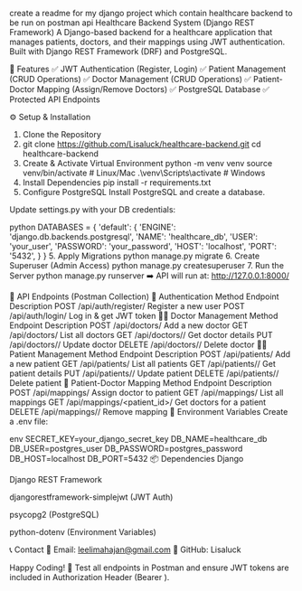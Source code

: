 

create a readme for my django project which contain healthcare backend to be run on postman api
Healthcare Backend System (Django REST Framework)
A Django-based backend for a healthcare application that manages patients, doctors, and their mappings using JWT authentication. Built with Django REST Framework (DRF) and PostgreSQL.

🚀 Features
✅ JWT Authentication (Register, Login)
✅ Patient Management (CRUD Operations)
✅ Doctor Management (CRUD Operations)
✅ Patient-Doctor Mapping (Assign/Remove Doctors)
✅ PostgreSQL Database
✅ Protected API Endpoints

⚙️ Setup & Installation
1. Clone the Repository
2. git clone https://github.com/Lisaluck/healthcare-backend.git
cd healthcare-backend
3. Create & Activate Virtual Environment
python -m venv venv
source venv/bin/activate  # Linux/Mac
.\venv\Scripts\activate   # Windows
4. Install Dependencies
pip install -r requirements.txt
5. Configure PostgreSQL
Install PostgreSQL and create a database.

Update settings.py with your DB credentials:

python
DATABASES = {
    'default': {
        'ENGINE': 'django.db.backends.postgresql',
        'NAME': 'healthcare_db',
        'USER': 'your_user',
        'PASSWORD': 'your_password',
        'HOST': 'localhost',
        'PORT': '5432',
    }
}
5. Apply Migrations
python manage.py migrate
6. Create Superuser (Admin Access)
python manage.py createsuperuser
7. Run the Server
python manage.py runserver
➡️ API will run at: http://127.0.0.1:8000/

🔑 API Endpoints (Postman Collection)
🔐 Authentication
Method	Endpoint	Description
POST	/api/auth/register/	Register a new user
POST	/api/auth/login/	Log in & get JWT token
👨‍⚕️ Doctor Management
Method	Endpoint	Description
POST	/api/doctors/	Add a new doctor
GET	/api/doctors/	List all doctors
GET	/api/doctors/<id>/	Get doctor details
PUT	/api/doctors/<id>/	Update doctor
DELETE	/api/doctors/<id>/	Delete doctor
👨‍⚕️ Patient Management
Method	Endpoint	Description
POST	/api/patients/	Add a new patient
GET	/api/patients/	List all patients
GET	/api/patients/<id>/	Get patient details
PUT	/api/patients/<id>/	Update patient
DELETE	/api/patients/<id>/	Delete patient
📌 Patient-Doctor Mapping
Method	Endpoint	Description
POST	/api/mappings/	Assign doctor to patient
GET	/api/mappings/	List all mappings
GET	/api/mappings/<patient_id>/	Get doctors for a patient
DELETE	/api/mappings/<id>/	Remove mapping
🔧 Environment Variables
Create a .env file:

env
SECRET_KEY=your_django_secret_key
DB_NAME=healthcare_db
DB_USER=postgres_user
DB_PASSWORD=postgres_password
DB_HOST=localhost
DB_PORT=5432
📦 Dependencies
Django

Django REST Framework

djangorestframework-simplejwt (JWT Auth)

psycopg2 (PostgreSQL)

python-dotenv (Environment Variables)


📞 Contact
📧 Email: leelimahajan@gmail.com
🔗 GitHub: Lisaluck

Happy Coding! 🚀
Test all endpoints in Postman and ensure JWT tokens are included in Authorization Header (Bearer <token>).
